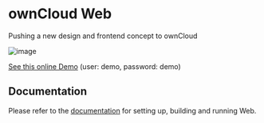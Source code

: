 # ownCloud Web

Pushing a new design and frontend concept to ownCloud

![image](https://user-images.githubusercontent.com/25989331/63966638-fd4e0080-ca9b-11e9-931a-8dd9bf3ba82f.png)

[See this online Demo](https://phoenix.owncloud.com) (user: demo, password: demo)

## Documentation

Please refer to the [documentation](https://owncloud.github.io/clients/web/getting-started/) for setting up, building and running Web.

